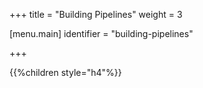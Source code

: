 +++
title = "Building Pipelines"
weight = 3

[menu.main]
identifier = "building-pipelines"

+++

{{%children style="h4"%}}
